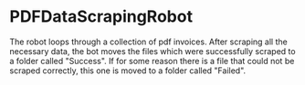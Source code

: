 # PDFDataScrapingRobot

The robot loops through a collection of pdf invoices. After scraping all the necessary data, the bot moves the files which were successfully scraped to a folder called "Success". If for some reason there is a file that could not be scraped correctly, this one is moved to a folder called "Failed". 
